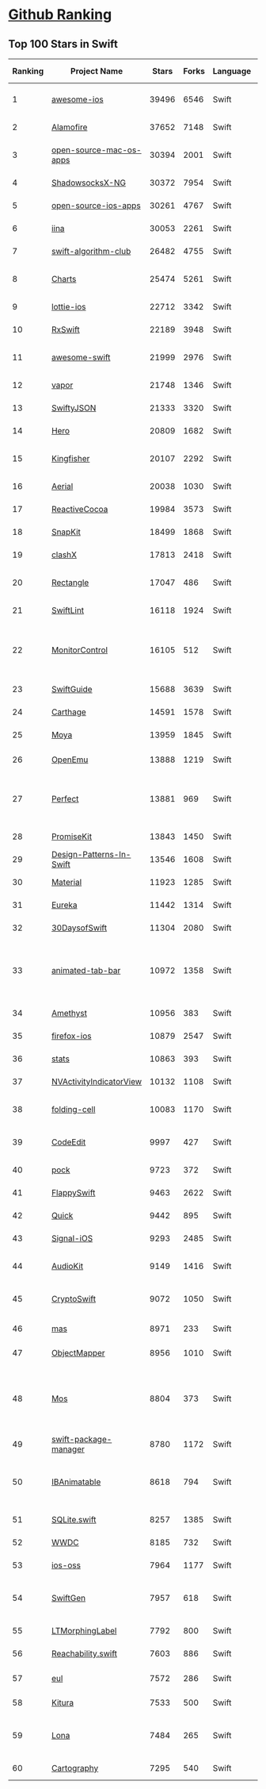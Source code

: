 [Github Ranking](../README.md)
==========

## Top 100 Stars in Swift

| Ranking | Project Name | Stars | Forks | Language | Open Issues | Description | Last Commit |
| ------- | ------------ | ----- | ----- | -------- | ----------- | ----------- | ----------- |
| 1 | [awesome-ios](https://github.com/vsouza/awesome-ios) | 39496 | 6546 | Swift | 2 | A curated list of awesome iOS ecosystem, including Objective-C and Swift Projects  | 2022-05-26T15:24:37Z |
| 2 | [Alamofire](https://github.com/Alamofire/Alamofire) | 37652 | 7148 | Swift | 27 | Elegant HTTP Networking in Swift | 2022-05-26T23:36:49Z |
| 3 | [open-source-mac-os-apps](https://github.com/serhii-londar/open-source-mac-os-apps) | 30394 | 2001 | Swift | 36 | 🚀 Awesome list of open source applications for macOS. https://t.me/s/opensourcemacosapps | 2022-04-27T18:24:38Z |
| 4 | [ShadowsocksX-NG](https://github.com/shadowsocks/ShadowsocksX-NG) | 30372 | 7954 | Swift | 251 | Next Generation of ShadowsocksX | 2022-03-06T05:44:10Z |
| 5 | [open-source-ios-apps](https://github.com/dkhamsing/open-source-ios-apps) | 30261 | 4767 | Swift | 0 | :iphone: Collaborative List of Open-Source iOS Apps | 2022-05-26T14:22:44Z |
| 6 | [iina](https://github.com/iina/iina) | 30053 | 2261 | Swift | 1296 | The modern video player for macOS. | 2022-05-27T02:15:49Z |
| 7 | [swift-algorithm-club](https://github.com/raywenderlich/swift-algorithm-club) | 26482 | 4755 | Swift | 28 | Algorithms and data structures in Swift, with explanations! | 2022-05-10T09:55:10Z |
| 8 | [Charts](https://github.com/danielgindi/Charts) | 25474 | 5261 | Swift | 739 | Beautiful charts for iOS/tvOS/OSX! The Apple side of the crossplatform MPAndroidChart. | 2022-05-26T22:13:23Z |
| 9 | [lottie-ios](https://github.com/airbnb/lottie-ios) | 22712 | 3342 | Swift | 297 | An iOS library to natively render After Effects vector animations | 2022-05-25T16:50:33Z |
| 10 | [RxSwift](https://github.com/ReactiveX/RxSwift) | 22189 | 3948 | Swift | 7 | Reactive Programming in Swift | 2022-05-24T04:53:56Z |
| 11 | [awesome-swift](https://github.com/matteocrippa/awesome-swift) | 21999 | 2976 | Swift | 0 | A collaborative list of awesome Swift libraries and resources. Feel free to contribute! | 2022-05-26T15:12:12Z |
| 12 | [vapor](https://github.com/vapor/vapor) | 21748 | 1346 | Swift | 75 | 💧 A server-side Swift HTTP web framework. | 2022-05-26T10:58:28Z |
| 13 | [SwiftyJSON](https://github.com/SwiftyJSON/SwiftyJSON) | 21333 | 3320 | Swift | 111 | The better way to deal with JSON data in Swift. | 2022-03-15T19:28:51Z |
| 14 | [Hero](https://github.com/HeroTransitions/Hero) | 20809 | 1682 | Swift | 23 | Elegant transition library for iOS & tvOS | 2022-05-06T04:48:46Z |
| 15 | [Kingfisher](https://github.com/onevcat/Kingfisher) | 20107 | 2292 | Swift | 70 | A lightweight, pure-Swift library for downloading and caching images from the web. | 2022-05-09T06:07:06Z |
| 16 | [Aerial](https://github.com/JohnCoates/Aerial) | 20038 | 1030 | Swift | 50 | Apple TV Aerial Screensaver for Mac | 2022-04-23T13:17:54Z |
| 17 | [ReactiveCocoa](https://github.com/ReactiveCocoa/ReactiveCocoa) | 19984 | 3573 | Swift | 0 | Cocoa framework and Obj-C dynamism bindings for ReactiveSwift. | 2022-04-18T18:12:00Z |
| 18 | [SnapKit](https://github.com/SnapKit/SnapKit) | 18499 | 1868 | Swift | 76 | A Swift Autolayout DSL for iOS & OS X | 2022-04-14T10:41:55Z |
| 19 | [clashX](https://github.com/yichengchen/clashX) | 17813 | 2418 | Swift | 0 | None | 2022-03-24T03:33:35Z |
| 20 | [Rectangle](https://github.com/rxhanson/Rectangle) | 17047 | 486 | Swift | 30 | Move and resize windows on macOS with keyboard shortcuts and snap areas | 2022-05-16T00:09:58Z |
| 21 | [SwiftLint](https://github.com/realm/SwiftLint) | 16118 | 1924 | Swift | 271 | A tool to enforce Swift style and conventions. | 2022-05-26T20:05:35Z |
| 22 | [MonitorControl](https://github.com/MonitorControl/MonitorControl) | 16105 | 512 | Swift | 60 | 🖥 Control your display's brightness & volume on your Mac as if it was a native Apple Display. Use Apple Keyboard keys or custom shortcuts. Shows the native macOS OSDs. | 2022-05-20T20:05:20Z |
| 23 | [SwiftGuide](https://github.com/ipader/SwiftGuide) | 15688 | 3639 | Swift | 0 | Swift Featured Projects in brain Mapping | 2021-05-20T02:57:09Z |
| 24 | [Carthage](https://github.com/Carthage/Carthage) | 14591 | 1578 | Swift | 153 | A simple, decentralized dependency manager for Cocoa | 2022-05-20T06:38:00Z |
| 25 | [Moya](https://github.com/Moya/Moya) | 13959 | 1845 | Swift | 110 | Network abstraction layer written in Swift. | 2022-04-30T02:03:52Z |
| 26 | [OpenEmu](https://github.com/OpenEmu/OpenEmu) | 13888 | 1219 | Swift | 193 | 🕹 Retro video game emulation for macOS | 2022-05-26T16:24:32Z |
| 27 | [Perfect](https://github.com/PerfectlySoft/Perfect) | 13881 | 969 | Swift | 53 | Server-side Swift. The Perfect core toolset and framework for Swift Developers. (For mobile back-end development, website and API development, and more…) | 2021-07-24T15:45:45Z |
| 28 | [PromiseKit](https://github.com/mxcl/PromiseKit) | 13843 | 1450 | Swift | 12 | Promises for Swift & ObjC. | 2022-05-11T17:15:42Z |
| 29 | [Design-Patterns-In-Swift](https://github.com/ochococo/Design-Patterns-In-Swift) | 13546 | 1608 | Swift | 2 | 📖 Design Patterns implemented in Swift 5.0 | 2022-05-07T17:39:57Z |
| 30 | [Material](https://github.com/CosmicMind/Material) | 11923 | 1285 | Swift | 28 | A UI/UX framework for creating beautiful applications. | 2022-05-16T17:39:01Z |
| 31 | [Eureka](https://github.com/xmartlabs/Eureka) | 11442 | 1314 | Swift | 150 | Elegant iOS form builder in Swift | 2022-05-18T11:31:47Z |
| 32 | [30DaysofSwift](https://github.com/allenwong/30DaysofSwift) | 11304 | 2080 | Swift | 7 | A self-taught project to learn Swift. | 2022-05-21T17:40:30Z |
| 33 | [animated-tab-bar](https://github.com/Ramotion/animated-tab-bar) | 10972 | 1358 | Swift | 7 | :octocat: RAMAnimatedTabBarController is a Swift UI module library for adding animation to iOS tabbar items and icons. iOS library made by @Ramotion | 2022-01-26T02:40:50Z |
| 34 | [Amethyst](https://github.com/ianyh/Amethyst) | 10956 | 383 | Swift | 283 | Automatic tiling window manager for macOS à la xmonad. | 2022-05-25T10:39:26Z |
| 35 | [firefox-ios](https://github.com/mozilla-mobile/firefox-ios) | 10879 | 2547 | Swift | 995 | Firefox for iOS | 2022-05-26T21:52:12Z |
| 36 | [stats](https://github.com/exelban/stats) | 10863 | 393 | Swift | 17 | macOS system monitor in your menu bar | 2022-05-26T16:56:58Z |
| 37 | [NVActivityIndicatorView](https://github.com/ninjaprox/NVActivityIndicatorView) | 10132 | 1108 | Swift | 13 | A collection of awesome loading animations | 2022-03-04T13:34:19Z |
| 38 | [folding-cell](https://github.com/Ramotion/folding-cell) | 10083 | 1170 | Swift | 7 | :octocat: 📃 FoldingCell is an expanding content cell with animation made by @Ramotion | 2022-03-28T12:16:52Z |
| 39 | [CodeEdit](https://github.com/CodeEditApp/CodeEdit) | 9997 | 427 | Swift | 105 | CodeEdit App for macOS – Elevate your code editing experience. Open source, free forever. | 2022-05-26T15:59:14Z |
| 40 | [pock](https://github.com/pock/pock) | 9723 | 372 | Swift | 14 | Widgets manager for MacBook Touch Bar | 2022-05-14T10:13:01Z |
| 41 | [FlappySwift](https://github.com/fullstackio/FlappySwift) | 9463 | 2622 | Swift | 3 | swift implementation of flappy bird. More at fullstackedu.com | 2022-04-07T08:55:39Z |
| 42 | [Quick](https://github.com/Quick/Quick) | 9442 | 895 | Swift | 28 | The Swift (and Objective-C) testing framework. | 2022-05-10T00:10:55Z |
| 43 | [Signal-iOS](https://github.com/signalapp/Signal-iOS) | 9293 | 2485 | Swift | 148 | A private messenger for iOS. | 2022-05-26T00:41:14Z |
| 44 | [AudioKit](https://github.com/AudioKit/AudioKit) | 9149 | 1416 | Swift | 4 | Swift audio synthesis, processing, & analysis platform for iOS, macOS and tvOS | 2022-05-26T21:22:07Z |
| 45 | [CryptoSwift](https://github.com/krzyzanowskim/CryptoSwift) | 9072 | 1050 | Swift | 37 | CryptoSwift is a growing collection of standard and secure cryptographic algorithms implemented in Swift | 2022-04-25T12:48:29Z |
| 46 | [mas](https://github.com/mas-cli/mas) | 8971 | 233 | Swift | 67 | :package: Mac App Store command line interface | 2022-05-02T17:00:52Z |
| 47 | [ObjectMapper](https://github.com/tristanhimmelman/ObjectMapper) | 8956 | 1010 | Swift | 46 | Simple JSON Object mapping written in Swift | 2021-08-02T16:22:43Z |
| 48 | [Mos](https://github.com/Caldis/Mos) | 8804 | 373 | Swift | 140 | 一个用于在 macOS 上平滑你的鼠标滚动效果或单独设置滚动方向的小工具, 让你的滚轮爽如触控板  \|  A lightweight tool used to smooth scrolling and set scroll direction independently for your mouse on macOS | 2021-06-05T05:17:35Z |
| 49 | [swift-package-manager](https://github.com/apple/swift-package-manager) | 8780 | 1172 | Swift | 449 | The Package Manager for the Swift Programming Language | 2022-05-27T00:49:47Z |
| 50 | [IBAnimatable](https://github.com/IBAnimatable/IBAnimatable) | 8618 | 794 | Swift | 45 | Design and prototype customized UI, interaction, navigation, transition and animation for App Store ready Apps in Interface Builder with IBAnimatable. | 2022-04-28T22:04:37Z |
| 51 | [SQLite.swift](https://github.com/stephencelis/SQLite.swift) | 8257 | 1385 | Swift | 79 | A type-safe, Swift-language layer over SQLite3. | 2022-05-09T22:33:38Z |
| 52 | [WWDC](https://github.com/insidegui/WWDC) | 8185 | 732 | Swift | 32 | The unofficial WWDC app for macOS | 2021-10-21T15:29:09Z |
| 53 | [ios-oss](https://github.com/kickstarter/ios-oss) | 7964 | 1177 | Swift | 0 | Kickstarter for iOS. Bring new ideas to life, anywhere. | 2022-05-27T02:11:52Z |
| 54 | [SwiftGen](https://github.com/SwiftGen/SwiftGen) | 7957 | 618 | Swift | 69 | The Swift code generator for your assets, storyboards, Localizable.strings, … — Get rid of all String-based APIs! | 2022-05-21T03:52:19Z |
| 55 | [LTMorphingLabel](https://github.com/lexrus/LTMorphingLabel) | 7792 | 800 | Swift | 24 | [EXPERIMENTAL] Graceful morphing effects for UILabel written in Swift. | 2021-08-10T06:21:45Z |
| 56 | [Reachability.swift](https://github.com/ashleymills/Reachability.swift) | 7603 | 886 | Swift | 75 | Replacement for Apple's Reachability re-written in Swift with closures | 2021-07-13T18:20:46Z |
| 57 | [eul](https://github.com/gao-sun/eul) | 7572 | 286 | Swift | 53 | 🖥️ macOS status monitoring app written in SwiftUI. | 2022-01-23T07:24:53Z |
| 58 | [Kitura](https://github.com/Kitura/Kitura) | 7533 | 500 | Swift | 76 | A Swift web framework and HTTP server. | 2022-04-22T00:48:26Z |
| 59 | [Lona](https://github.com/Lona/Lona) | 7484 | 265 | Swift | 18 | A tool for defining design systems and using them to generate cross-platform UI code, Sketch files, and other artifacts. | 2022-05-16T17:51:56Z |
| 60 | [Cartography](https://github.com/robb/Cartography) | 7295 | 540 | Swift | 58 | A declarative Auto Layout DSL for Swift :iphone::triangular_ruler: | 2022-04-19T07:37:50Z |

